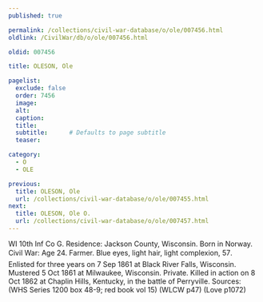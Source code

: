 ```yaml
---
published: true

permalink: /collections/civil-war-database/o/ole/007456.html
oldlink: /CivilWar/db/o/ole/007456.html

oldid: 007456

title: OLESON, Ole

pagelist:
  exclude: false
  order: 7456
  image: 
  alt:
  caption:
  title:
  subtitle:      # Defaults to page subtitle
  teaser:

category: 
  - O 
  - OLE

previous:
  title: OLESON, Ole
  url: /collections/civil-war-database/o/ole/007455.html  
next:
  title: OLESON, Ole O.
  url: /collections/civil-war-database/o/ole/007457.html   
---
```

WI 10th Inf Co G. Residence: Jackson County, Wisconsin. Born in Norway. Civil War: Age 24. Farmer. Blue eyes, light hair, light complexion, 5&#146;7&#148;. Enlisted for three years on 7 Sep 1861 at Black River Falls, Wisconsin. Mustered 5 Oct 1861 at Milwaukee, Wisconsin. Private. Killed in action on 8 Oct 1862 at Chaplin Hills, Kentucky, in the battle of Perryville. Sources: (WHS Series 1200 box 48-9; red book vol 15) (WLCW p47) (Love p1072)